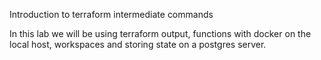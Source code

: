 Introduction to terraform intermediate commands

In this lab we will be using  terraform  output, functions with docker on the local host, workspaces and storing state on a postgres server.


